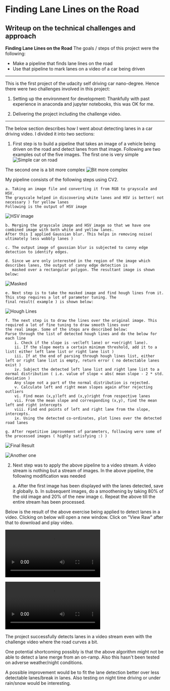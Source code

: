 # **Finding Lane Lines on the Road** 

## Writeup on the technical challenges and approach

**Finding Lane Lines on the Road**
The goals / steps of this project were the following:
* Make a pipeline that finds lane lines on the road
* Use that pipeline to mark lanes on a video of a car being driven


[//]: # (Image References)

[image1]: ./test_images/solidWhiteCurve.jpg "First Image"

[image2]: ./test_images/whiteCarLaneSwitch.jpg "yellow and white lanes"

[image3]: ./test_images_output/HSVLane "HSV Image"

[image4]: ./test_images_output/Masked "Masked(Region of Interest)"

[image5]: ./test_images_output/img_houghLines "Hough Lines"

[image6]: ./test_images_output/solidWhiteCurve_WithLanes "Lane Detected"

[image7]: ./test_images_output/whiteCarLaneSwitch_WithLanes "Mixed lane detected"

---

This is the first project of the udacity self driving car nano-degree. Hence there were two challenges involved in this project:

1) Setting up the environment for development: Thankfully with past experience in anaconda and jupyter notebooks, this was OK for me.

2) Delivering the project including the challenge video. 


---


The below section describes how I went about detecting lanes in a car driving video. I divided it into two sections:

1. First step is to build a pipeline that takes an image of a vehicle being driven on the road and detect lanes from that image.
Following are two examples out of the five images. The first one is very simple
![Simple car on road][image1]

The second one is a bit more complex
![Bit more complex][image2]

My pipeline consists of the following steps using CV2.

	a. Taking an image file and converting it from RGB to grayscale and HSV. 
	The grayscale helped in discovering white lanes and HSV is better( not necessary ) for yellow lanes
	Following is the output of HSV image

![HSV image][image3]

	b. Merging the grayscale image and HSV image so that we have one combined image with both white and yellow lanes.
	After this I applied Gaussian blur. This helps in removing noise( ultimately less wobbly lanes )

	c. The output image of gaussian blur is subjected to canny edge detection to identify edges.

	d. Since we are only interested in the region of the image which describes lanes, the output of canny edge detection is
	   masked over a rectangular polygon. The resultant image is shown below:

![Masked][image4]

	e. Next step is to take the masked image and find hough lines from it. This step requires a lot of parameter tuning. The
	final result( example ) is shown below:

![Hough Lines][image5]

	f. The next step is to draw the lines over the original image. This required a lot of fine tuning to draw smooth lines over
	the real image. Some of the steps are described below:
	Parse through the list of detected hough lines and do the below for each line
		i. Check if the slope is -ve(left lane) or +ve(right lane).
		ii. If the slope meets a certain minimum threshold, add it to a list( either left lane list or right lane list )
		iii. If at the end of parsing through hough lines list, either left or right lane list is empty, return error ( no detectable lanes exist )
		iv. Subject the detected left lane list and right lane list to a normal distribution ( i.e. value of slope < abs( mean slope - 2 * std. deviation )
		Any slope not a part of the normal distribution is rejected.
		v. Calculate left and right mean slopes again after rejecting outliers
		vi. Find mean (x,y)left and (x,y)right from respective lanes
		vii. From the mean slope and corresponding (x,y), find the mean left and right intercepts
		viii. Find end points of left and right lane from the slope, intercepts.
		ix. Using the detected co-ordinates, plot lines over the detected road lanes 
	
	g. After repetitive improvement of parameters, following were some of the processed images ( highly satisfying :) )

![Final Result][image6]

![Another one][image7]

2. Next step was to apply the above pipeline to a video stream. A video stream is nothing but a stream of images. In the above pipeline, the following 
modification was needed

	a. After the first image has been displayed with the lanes detected, save it globally.
	b. In subsequent images, do a smoothening by taking 80% of the old image and 20% of the new image
	c. Repeat the above till the entire stream has been processed.

Below is the result of the above exercise being applied to detect lanes in a video. Clicking on below will open a new window. Click on "View Raw" after that
to download and play video.

![Straight Lanes](./test_videos_output/solidYellowLeft.mp4)

![Curved Lanes](./test_videos_output/challenge.mp4)


The project successfully detects lanes in a video stream even with the challenge video where the road curves a bit. 


One potential shortcoming possibly is that the above algorithm might not be able to detect a lane merge from an on-ramp. Also this hasn't 
been tested on adverse weather/night conditions.


A possible improvement would be to fit the lane detection better over less detectable lanes/break in lanes. Also testing on night time driving
or under rain/snow would be interesting.
